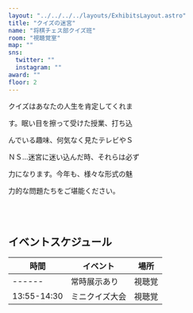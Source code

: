 ```yaml
---
layout: "../../../../layouts/ExhibitsLayout.astro"
title: "クイズの迷宮"
name: "将棋チェス部クイズ班"
room: "視聴覚室"
map: ""
sns:
  twitter: ""
  instagram: ""
award: ""
floor: 2
---
```


クイズはあなたの人生を肯定してくれま

す。眠い目を擦って受けた授業、打ち込

んでいる趣味、何気なく見たテレビやＳ

ＮＳ…迷宮に迷い込んだ時、それらは必ず

力になります。今年も、様々な形式の魅

力的な問題たちをご堪能ください。


<br><br>

## イベントスケジュール

<div class="time-schedule-table">
  <div class="schedule-container">
    <table class="schedule-table">
      <thead>
        <tr>
          <th class="time-header">時間</th>
          <th class="event-header">イベント</th>
          <th class="location-header">場所</th>
        </tr>
      </thead>
      <tbody>
        <tr class="schedule-row schedule-row-always">
          <td class="time-cell">------</td>
          <td class="event-cell">常時展示あり</td>
          <td class="location-cell">視聴覚</td>
        </tr>
        <tr class="schedule-row">
          <td class="time-cell">13:55-14:30</td>
          <td class="event-cell">ミニクイズ大会</td>
          <td class="location-cell">視聴覚</td>
        </tr>
      </tbody>
    </table>
  </div>
</div>
